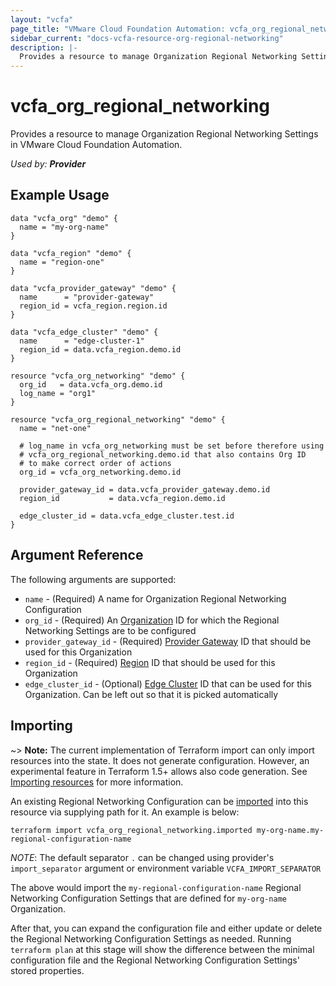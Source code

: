 ```yaml
---
layout: "vcfa"
page_title: "VMware Cloud Foundation Automation: vcfa_org_regional_networking"
sidebar_current: "docs-vcfa-resource-org-regional-networking"
description: |-
  Provides a resource to manage Organization Regional Networking Settings in VMware Cloud Foundation Automation.
---
```


# vcfa\_org\_regional\_networking

Provides a resource to manage Organization Regional Networking Settings in VMware Cloud Foundation Automation.

_Used by: **Provider**_

## Example Usage

```hcl
data "vcfa_org" "demo" {
  name = "my-org-name"
}

data "vcfa_region" "demo" {
  name = "region-one"
}

data "vcfa_provider_gateway" "demo" {
  name      = "provider-gateway"
  region_id = vcfa_region.region.id
}

data "vcfa_edge_cluster" "demo" {
  name      = "edge-cluster-1"
  region_id = data.vcfa_region.demo.id
}

resource "vcfa_org_networking" "demo" {
  org_id   = data.vcfa_org.demo.id
  log_name = "org1"
}

resource "vcfa_org_regional_networking" "demo" {
  name = "net-one"

  # log_name in vcfa_org_networking must be set before therefore using 
  # vcfa_org_regional_networking.demo.id that also contains Org ID
  # to make correct order of actions
  org_id = vcfa_org_networking.demo.id

  provider_gateway_id = data.vcfa_provider_gateway.demo.id
  region_id           = data.vcfa_region.demo.id

  edge_cluster_id = data.vcfa_edge_cluster.test.id
}
```

## Argument Reference

The following arguments are supported:

- `name` - (Required) A name for Organization Regional Networking Configuration
- `org_id` - (Required) An [Organization][vcfa_org] ID for which the Regional Networking Settings are to be
  configured
- `provider_gateway_id` - (Required) [Provider Gateway][vcfa_provider_gateway] ID that should be used for this Organization
- `region_id` - (Required) [Region][vcfa_region] ID that should be used for this Organization
- `edge_cluster_id` - (Optional) [Edge Cluster][vcfa_edge_cluster-ds] ID that can be used for this Organization. Can be left out so
  that it is picked automatically

## Importing

~> **Note:** The current implementation of Terraform import can only import resources into the
state. It does not generate configuration. However, an experimental feature in Terraform 1.5+ allows
also code generation. See [Importing resources][importing-resources] for more information.

An existing Regional Networking Configuration can be [imported][docs-import] into this resource via supplying path
for it. An example is below:

```
terraform import vcfa_org_regional_networking.imported my-org-name.my-regional-configuration-name
```

_NOTE_: The default separator `.` can be changed using provider's `import_separator` argument or environment variable `VCFA_IMPORT_SEPARATOR`

The above would import the `my-regional-configuration-name` Regional Networking Configuration Settings that are defined for `my-org-name` Organization.

After that, you can expand the configuration file and either update or delete the Regional Networking Configuration Settings as needed. Running `terraform plan`
at this stage will show the difference between the minimal configuration file and the Regional Networking Configuration Settings' stored properties.

[docs-import]: https://www.terraform.io/docs/import
[importing-resources]: /providers/vmware/vcfa/latest/docs/guides/importing_resources
[vcfa_org]: /providers/vmware/vcfa/latest/docs/resources/org
[vcfa_provider_gateway]: /providers/vmware/vcfa/latest/docs/resources/provider_gateway
[vcfa_region]: /providers/vmware/vcfa/latest/docs/resources/region
[vcfa_edge_cluster-ds]: /providers/vmware/vcfa/latest/docs/data-sources/edge_cluster